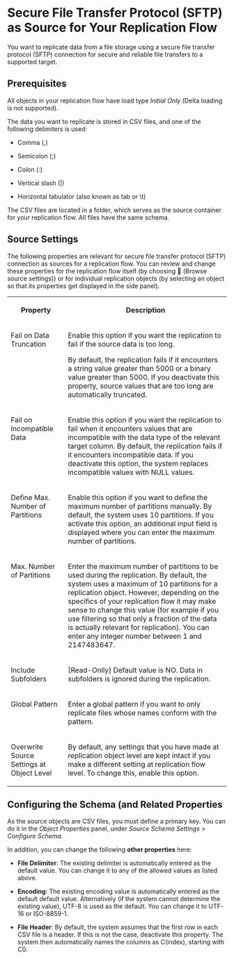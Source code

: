 <!-- loioa832ef4cee9d4d3aa1210869743b6173 -->

<link rel="stylesheet" type="text/css" href="../css/sap-icons.css"/>

# Secure File Transfer Protocol \(SFTP\) as Source for Your Replication Flow

You want to replicate data from a file storage using a secure file transfer protocol \(SFTP\) connection for secure and reliable file transfers to a supported target.



<a name="loioa832ef4cee9d4d3aa1210869743b6173__section_h24_wxl_lfc"/>

## Prerequisites

All objects in your replication flow have load type *Initial Only* \(Delta loading is not supported\).

The data you want to replicate is stored in CSV files, and one of the following delimiters is used:

-   Comma \(,\)

-   Semicolon \(;\)

-   Colon \(:\)

-   Vertical slash \(|\)

-   Horizontal tabulator \(also known as tab or \\t\)


The CSV files are located in a folder, which serves as the source container for your replication flow. All files have the same schema.



<a name="loioa832ef4cee9d4d3aa1210869743b6173__section_itl_fyl_lfc"/>

## Source Settings

The following properties are relevant for secure file transfer protocol \(SFTP\) connection as sources for a replication flow. You can review and change these properties for the replication flow itself \(by choosing <span class="FPA-icons-V3"></span> \(Browse source settings\)\) or for individual replication objects \(by selecting an object so that its properties get displayed in the side panel\).


<table>
<tr>
<th valign="top">

Property

</th>
<th valign="top">

Description

</th>
</tr>
<tr>
<td valign="top">

Fail on Data Truncation

</td>
<td valign="top">

Enable this option if you want the replication to fail if the source data is too long.

By default, the replication fails if it encounters a string value greater than 5000 or a binary value greater than 5000. If you deactivate this property, source values that are too long are automatically truncated.

</td>
</tr>
<tr>
<td valign="top">

Fail on Incompatible Data

</td>
<td valign="top">

Enable this option if you want the replication to fail when it encounters values that are incompatible with the data type of the relevant target column. By default, the replication fails if it encounters incompatible data. If you deactivate this option, the system replaces incompatible values with NULL values.

</td>
</tr>
<tr>
<td valign="top">

Define Max. Number of Partitions

</td>
<td valign="top">

Enable this option if you want to define the maximum number of partitions manually. By default, the system uses 10 partitions. If you activate this option, an additional input field is displayed where you can enter the maximum number of partitions.

</td>
</tr>
<tr>
<td valign="top">

Max. Number of Partitions

</td>
<td valign="top">

Enter the maximum number of partitions to be used during the replication. By default, the system uses a maximum of 10 partitions for a replication object. However, depending on the specifics of your replication flow it may make sense to change this value \(for example if you use filtering so that only a fraction of the data is actually relevant for replication\). You can enter any integer number between 1 and 2147483647.

</td>
</tr>
<tr>
<td valign="top">

Include Subfolders

</td>
<td valign="top">

\[Read-Onlly\] Default value is NO. Data in subfolders is ignored during the replication.

</td>
</tr>
<tr>
<td valign="top">

Global Pattern

</td>
<td valign="top">

Enter a global pattern if you want to only replicate files whose names conform with the pattern.

</td>
</tr>
<tr>
<td valign="top">

Overwrite Source Settings at Object Level

</td>
<td valign="top">

By default, any settings that you have made at replication object level are kept intact if you make a different setting at replication flow level. To change this, enable this option.

</td>
</tr>
</table>



<a name="loioa832ef4cee9d4d3aa1210869743b6173__section_yl2_3fm_lfc"/>

## Configuring the Schema \(and Related Properties

As the source objects are CSV files, you must define a primary key. You can do it in the *Object Properties* panel, under *Source Schema Settings* \> *Configure Schema*.

In addition, you can change the following **other properties** here:

-   **File Delimiter**: The existing delimiter is automatically entered as the default value. You can change it to any of the allowed values as listed above.

-   **Encoding**: The existing encoding value is automatically entered as the default default value. Alternatively \(if the system cannot determine the existing value\), UTF-8 is used as the default. You can change it to UTF-16 or ISO-8859-1.

-   **File Header**: By default, the system assumes that the first row in each CSV file is a header. If this is not the case, deactivate this property. The system then automatically names the columns as C\(index\), starting with C0.



